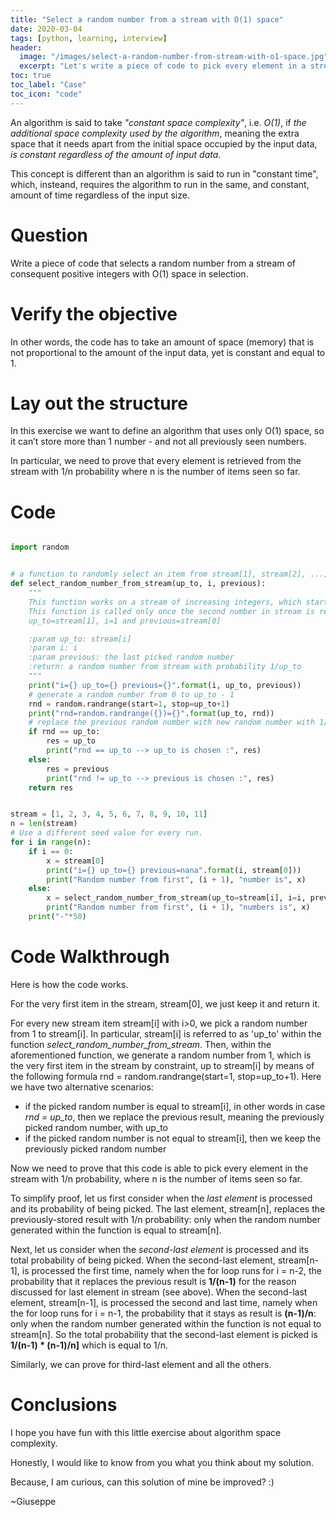 ```yaml
---
title: "Select a random number from a stream with O(1) space"
date: 2020-03-04
tags: [python, learning, interview]
header:
  image: "/images/select-a-random-number-from-stream-with-o1-space.jpg"
  excerpt: "Let's write a piece of code to pick every element in a stream with 1/n probability, where n is the number of items seen so far."
toc: true
toc_label: "Case"
toc_icon: "code"
---
```


An algorithm is said to take *"constant space complexity"*, i.e. *O(1)*, if *the additional space complexity used by the algorithm*, meaning the extra space that it needs apart from the initial space occupied by the input data, *is constant regardless of the amount of input data*.

This concept is different than an algorithm is said to run in "constant time", which, insteand, requires the algorithm to run in the same, and constant, amount of time regardless of the input size.

# Question

Write a piece of code that selects a random number from a stream of consequent positive integers with O(1) space in selection.

# Verify the objective

In other words, the code has to take an amount of space (memory) that is not proportional to the amount of the input data, yet is constant and equal to 1.

# Lay out the structure

In this exercise we want to define an algorithm that uses only O(1) space, so it can’t store more than 1 number - and not all previously seen numbers.

In particular, we need to prove that every element is retrieved from the stream with 1/n probability where n is the number of items seen so far.

# Code

~~~python

import random


# a function to randomly select an item from stream[1], stream[2], ..., stream[i]
def select_random_number_from_stream(up_to, i, previous):
    """
    This function works on a stream of increasing integers, which starts from 1.
    This function is called only once the second number in stream is reached, meaning when
    up_to=stream[1], i=1 and previous=stream[0]

    :param up_to: stream[i]
    :param i: i
    :param previous: the last picked random number
    :return: a random number from stream with probability 1/up_to
    """
    print("i={} up_to={} previous={}".format(i, up_to, previous))
    # generate a random number from 0 to up_to - 1
    rnd = random.randrange(start=1, stop=up_to+1)
    print("rnd=random.randrange({})={}".format(up_to, rnd))
    # replace the previous random number with new random number with 1/up_to probability
    if rnd == up_to:
        res = up_to
        print("rnd == up_to --> up_to is chosen :", res)
    else:
        res = previous
        print("rnd != up_to --> previous is chosen :", res)
    return res


stream = [1, 2, 3, 4, 5, 6, 7, 8, 9, 10, 11]
n = len(stream)
# Use a different seed value for every run.
for i in range(n):
    if i == 0:
        x = stream[0]
        print("i={} up_to={} previous=nana".format(i, stream[0]))
        print("Random number from first", (i + 1), "number is", x)
    else:
        x = select_random_number_from_stream(up_to=stream[i], i=i, previous=x)
        print("Random number from first", (i + 1), "numbers is", x)
    print("-"*50)

~~~

# Code Walkthrough

Here is how the code works.

For the very first item in the stream, stream[0], we just keep it and return it.

For every new stream item stream[i] with i>0, we pick a random number from 1 to stream[i]. In particular, stream[i] is referred to as 'up_to' within the function *select_random_number_from_stream*.
Then, within the aforementioned function, we generate a random number from 1, which is the very first item in the stream by constraint, up to stream[i] by means of the following formula rnd = random.randrange(start=1, stop=up_to+1).
Here we have two alternative scenarios:
 - if the picked random number is equal to stream[i], in other words in case *rnd = up_to*, then we replace the previous result, meaning the previously picked random number, with up_to
 - if the picked random number is not equal to stream[i], then we keep the previously picked random number

Now we need to prove that this code is able to pick every element in the stream with 1/n probability, where n is the number of items seen so far.

To simplify proof, let us first consider when the *last element* is processed and its probability of being picked.
The last element, stream[n], replaces the previously-stored result with 1/n probability: only when the random number generated within the function is equal to stream[n].

Next, let us consider when the *second-last element* is processed and its total probability of being picked.
When the second-last element, stream[n-1], is processed the first time, namely when the for loop runs for i = n-2,
the probability that it replaces the previous result is **1/(n-1)** for the reason discussed for last element in stream (see above).
When the second-last element, stream[n-1], is processed the second and last time, namely when the for loop runs for i = n-1,
the probability that it stays as result is **(n-1)/n**: only when the random number generated within the function is not equal to stream[n].
So the total probability that the second-last element is picked is **1/(n-1) \* (n-1)/n]** which is equal to 1/n.

Similarly, we can prove for third-last element and all the others.

# Conclusions

I hope you have fun with this little exercise about algorithm space complexity.

Honestly, I would like to know from you what you think about my solution.

Because, I am curious, can this solution of mine be improved? :)

~Giuseppe
